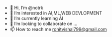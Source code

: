 - 👋 Hi, I’m @notrk
- 👀 I’m interested in AI,ML,WEB DEVLOPMENT
- 🌱 I’m currently learning AI
- 💞️ I’m looking to collaborate on ...
- 📫 How to reach me rohitvishal799@gmail.com

<!---
notrk/notrk is a ✨ special ✨ repository because its `README.md` (this file) appears on your GitHub profile.
You can click the Preview link to take a look at your changes.
--->
